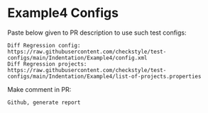# Example4 Configs
Paste below given to PR description to use such test configs:
```
Diff Regression config: https://raw.githubusercontent.com/checkstyle/test-configs/main/Indentation/Example4/config.xml
Diff Regression projects: https://raw.githubusercontent.com/checkstyle/test-configs/main/Indentation/Example4/list-of-projects.properties
```
Make comment in PR:
```
Github, generate report
```
